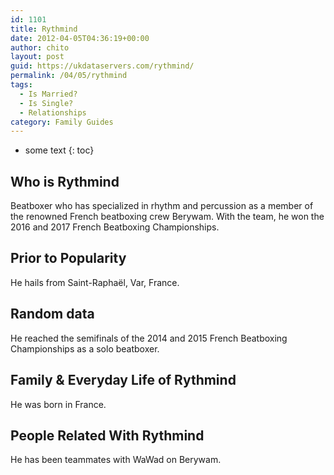 ```yaml
---
id: 1101
title: Rythmind
date: 2012-04-05T04:36:19+00:00
author: chito
layout: post
guid: https://ukdataservers.com/rythmind/
permalink: /04/05/rythmind
tags:
  - Is Married?
  - Is Single?
  - Relationships
category: Family Guides
---
```


* some text
{: toc}
          
          
## Who is  Rythmind
                  
                  
                  
Beatboxer who has specialized in rhythm and percussion as a member of the renowned French beatboxing crew Berywam. With the team, he won the 2016 and 2017 French Beatboxing Championships. 
                  
                
                
                
## Prior to Popularity 
                  
                  
                  
He hails from Saint-Raphaël, Var, France. 
                  
                
                
                
## Random data 
                  
                  
                  
He reached the semifinals of the 2014 and 2015 French Beatboxing Championships as a solo beatboxer. 
                  
                
                
                
## Family & Everyday Life of Rythmind
                  
                  
                  
He was born in France. 
                  
                
                
                
## People Related With  Rythmind
                  
                  
                  
He has been teammates with WaWad on Berywam. 
                  
                
              
            
          
          
          
    
    
  
